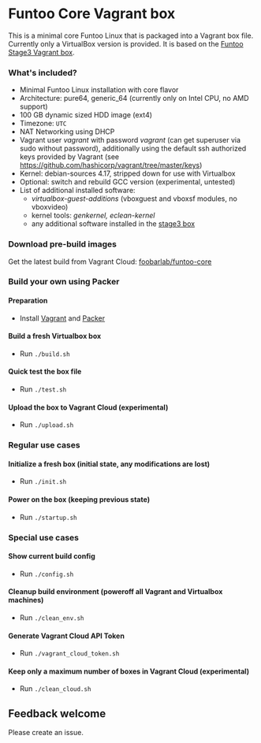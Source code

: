# Funtoo Core Vagrant box

This is a minimal core Funtoo Linux that is packaged into a Vagrant box file. Currently only a VirtualBox version is provided.
It is based on the [Funtoo Stage3 Vagrant box](https://github.com/foobarlab/funtoo-stage3-packer).

### What's included?

 - Minimal Funtoo Linux installation with core flavor
 - Architecture: pure64, generic_64 (currently only on Intel CPU, no AMD support)
 - 100 GB dynamic sized HDD image (ext4)
 - Timezone: ```UTC```
 - NAT Networking using DHCP
 - Vagrant user *vagrant* with password *vagrant* (can get superuser via sudo without password), additionally using the default ssh authorized keys provided by Vagrant (see https://github.com/hashicorp/vagrant/tree/master/keys) 
 - Kernel: debian-sources 4.17, stripped down for use with Virtualbox
 - Optional: switch and rebuild GCC version (experimental, untested)
 - List of additional installed software:
    - *virtualbox-guest-additions* (vboxguest and vboxsf modules, no vboxvideo)
    - kernel tools: *genkernel, eclean-kernel*
    - any additional software installed in the [stage3 box](https://github.com/foobarlab/funtoo-stage3-packer)

### Download pre-build images

Get the latest build from Vagrant Cloud: [foobarlab/funtoo-core](https://app.vagrantup.com/foobarlab/boxes/funtoo-core)

### Build your own using Packer

#### Preparation

 - Install [Vagrant](https://www.vagrantup.com/) and [Packer](https://www.packer.io/)

#### Build a fresh Virtualbox box

 - Run ```./build.sh```

#### Quick test the box file

 - Run ```./test.sh```

#### Upload the box to Vagrant Cloud (experimental)

 - Run ```./upload.sh```

### Regular use cases

#### Initialize a fresh box (initial state, any modifications are lost)

 - Run ```./init.sh```

#### Power on the box (keeping previous state) 

 - Run ```./startup.sh```

### Special use cases

#### Show current build config

 - Run ```./config.sh```

#### Cleanup build environment (poweroff all Vagrant and Virtualbox machines)

 - Run ```./clean_env.sh```

#### Generate Vagrant Cloud API Token

 - Run ```./vagrant_cloud_token.sh```

#### Keep only a maximum number of boxes in Vagrant Cloud (experimental)

 - Run ```./clean_cloud.sh```

## Feedback welcome

Please create an issue.
